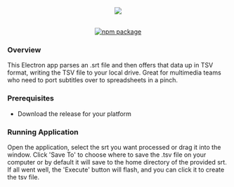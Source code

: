 <div align="center"> 
<img width="auto" height="auto" src="https://s3-us-west-2.amazonaws.com/andrew-sadowski-images/Sub2TSV-Title.png">
</div>
<br />
<p align="center">
  <a href="https://www.npmjs.com/package/srt-ms-normalizer">
  <img src="https://img.shields.io/badge/npm-v.1.0.10-brightgreen.svg?style=flat-square" alt="npm package" />
  </a>
</p>

### Overview

This Electron app parses an .srt file and then offers that data up in TSV format, writing the TSV file to your local drive. Great for multimedia teams who need to port subtitles over to spreadsheets in a pinch.

### Prerequisites

- Download the release for your platform

### Running Application

Open the application, select the srt you want processed or drag it into the window. Click 'Save To' to choose where to save the .tsv file on your computer or by default it will save to the home directory of the provided srt. If all went well, the 'Execute' button will flash, and you can click it to create the tsv file.
